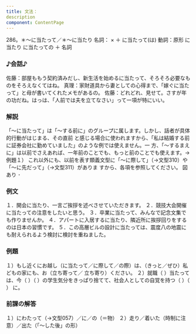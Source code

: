 ```yaml
---
title: 文法：
description
component: ContentPage
---
```



286。＊～に当たって／＊～に当たり
名詞： × ＋ に当たって(は)
動詞：原形 に当たり に当たっての ＋ 名詞
### ♪会話♪
佐藤：部屋ももう契約済みだし、新生活を始めるに当たって、そろそろ必要なものをそろえなくてはね。 真理：家財道具から妻としての心得まで、「嫁ぐに当たって」と母が書いてくれたメモがあるの。 佐藤：どれどれ、見せて。さすが年の功だね。はっは、「人前では夫を立てなさい」って一項が特にいい。
### 解説
「～に当たって」は「～する前に」のグループに属します。しかし、話者が具体的行動がはじまる、その直前 と感じる場合に使われますから、「私は結婚する前に証券会社に勤めていました」のような例では使えません。一 方、「～するまえに」は以前でさえあれば、一年前のことでも、もっと前のことでも使えます。→例題１）
これ以外にも、以前を表す類義文型に「～に際して」（→文型310）や「～に先だって」（→文型311）がありま すから、各項を参照してください。
図あり ･
### 例文
１．開会に当たり、一言ご挨拶を述べさせていただきます。
２．競技大会開催に当たっての注意をしたいと思う。
３．卒業に当たって、みんなで記念文集でも作りませんか。
４．アパートに入居するに当たり、隣近所に挨拶回りをするのは日本の習慣です。
５．この高層ビルの設計に当たっては、震度八の地震にも耐えられるよう検討に検討を重ねました。
### 例題
１）もし近くにお越し（に当たって／に際して／の際）は、（きっと／ぜひ）私どもの家にも、お（立ち寄って／
立ち寄り）ください。
２）就職（ ）当たっては、今（ ）（ ）の学生気分をきっぱり捨てて、社会人としての自覚を持つ（ ）（ ）
に。
### 前課の解答
１）にわたって（→文型057）／に／の（＝物）
２）走り／着いた（時制に注意）／出た（「～した後」の形）
